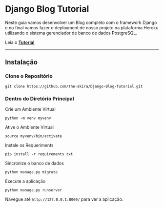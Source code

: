# Django Blog Tutorial

Neste guia vamos desenvolver um Blog completo com o framework Django e 
no final vamos fazer o deployment de nosso projeto na plataforma Heroku 
utilizando o sistema gerenciador de banco de dados PostgreSQL.

Leia o **[Tutorial](https://akiradev.netlify.app/posts/django-blog-heroku/)**

---

## Instalação

### Clone o Repositório

```
git clone https://github.com/the-akira/Django-Blog-Tutorial.git
```

### Dentro do Diretório Principal

Crie um Ambiente Virtual

```
python -m venv myvenv
```

Ative o Ambiente Virtual

```
source myvenv/bin/activate
```

Instale os Requeriments

```
pip install -r requirements.txt
```

Sincronize o banco de dados

```
python manage.py migrate
```

Execute a aplicação

```
python manage.py runserver
```

Navegue até `http://127.0.0.1:8000/` para ver a aplicação.
